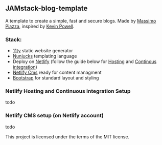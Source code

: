 ## JAMstack-blog-template
A template to create a simple, fast and secure blogs. Made by [Massimo Piazza](https://www.massimopiazza.com), inspired by [Kevin Powell](https://www.kevinpowell.co).
### Stack:
- [11ty](https://www.11ty.dev) static website generator
- [Nunjucks](https://mozilla.github.io/nunjucks/) templating language
- Deploy on [Netlify](https://www.netlify.com) (follow the guide below for [Hosting](#netlify-hosting-and-continuous-integration-setup) and [Continous integration](#netlify-cms-setup-(on-netlify-account)))
- [Netlify Cms](https://www.netlifycms.org) ready for content managment 
- [Bootstrap](https://getbootstrap.com/docs/5.1/getting-started/introduction/) for standard layout and styling

### Netlify Hosting and Continuous integration Setup
todo
### Netlify CMS setup (on Netlify account) 
todo

This project is licensed under the terms of the MIT license.
